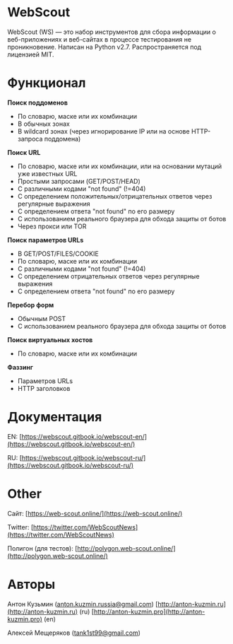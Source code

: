 # WebScout
WebScout (WS) — это набор инструментов для сбора информации о веб-приложениях и веб-сайтах в процессе
тестирования не проникновение. 
Написан на Python v2.7. Распространяется под лицензией MIT.

# Функционал
**Поиск поддоменов** 
* По словарю, маске или их комбинации
* В обычных зонах
* В wildcard зонах (через игнорирование IP или на основе HTTP-запроса поддомена)

**Поиск URL**
* По словарю, маске или их комбинации, или на основании мутаций уже известных URL
* Простыми запросами (GET/POST/HEAD)
* С различными кодами "not found" (!=404)
* С определением положительных/отрицательных ответов через регулярные выражения
* С определением ответа "not found" по его размеру
* С использованием реального браузера для обхода защиты от ботов 
* Через прокси или TOR

**Поиск параметров URLs**
* В GET/POST/FILES/COOKIE
* По словарю, маске или их комбинации
* С различными кодами "not found" (!=404)
* С определением отрицательных ответов через регулярные выражения
* С определением ответа "not found" по его размеру

**Перебор форм**
* Обычным POST
* С использованием реального браузера для обхода защиты от ботов

**Поиск виртуальных хостов**
* По словарю, маске или их комбинации

**Фаззинг**
* Параметров URLs 
* HTTP заголовков 

# Документация
EN: [https://webscout.gitbook.io/webscout-en/](https://webscout.gitbook.io/webscout-en/)

RU: [https://webscout.gitbook.io/webscout-ru/](https://webscout.gitbook.io/webscout-ru/)

# Other
Сайт: [https://web-scout.online/](https://web-scout.online/)

Twitter: [https://twitter.com/WebScoutNews](https://twitter.com/WebScoutNews)

Полигон (для тестов): [http://polygon.web-scout.online/](http://polygon.web-scout.online/) 

# Авторы
Антон Кузьмин (anton.kuzmin.russia@gmail.com) [http://anton-kuzmin.ru](http://anton-kuzmin.ru) (ru) [http://anton-kuzmin.pro](http://anton-kuzmin.pro) (en)

Алексей Мещеряков (tank1st99@gmail.com)

